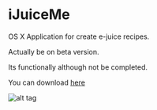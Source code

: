 iJuiceMe
========

OS X Application for create e-juice recipes.

Actually be on beta version.

Its functionally although not be completed.

You can download [here](https://raw.github.com/jvegaf/iJuiceMe/master/iJuiceMe_0.11.zip)

![alt tag](https://raw.github.com/jvegaf/iJuiceMe/master/screenshot.png)
